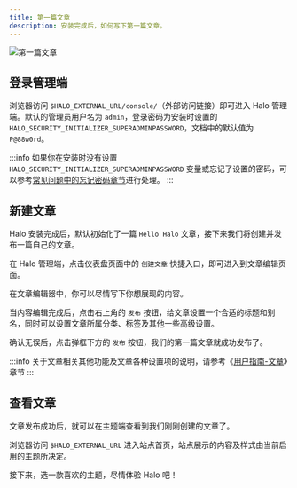 ```yaml
---
title: 第一篇文章
description: 安装完成后，如何写下第一篇文章。
---
```


![第一篇文章](/img/first-post.gif)

## 登录管理端

浏览器访问 `$HALO_EXTERNAL_URL/console/`（外部访问链接）即可进入 Halo 管理端。默认的管理员用户名为 `admin`，登录密码为安装时设置的 `HALO_SECURITY_INITIALIZER_SUPERADMINPASSWORD`，文档中的默认值为 `P@88w0rd`。

:::info
如果你在安装时没有设置 `HALO_SECURITY_INITIALIZER_SUPERADMINPASSWORD` 变量或忘记了设置的密码，可以参考[常见问题中的忘记密码章节](../user-guide/faq.md#忘记密码怎么办)进行处理。
:::

## 新建文章

Halo 安装完成后，默认初始化了一篇 `Hello Halo` 文章，接下来我们将创建并发布一篇自己的文章。

在 Halo 管理端，点击仪表盘页面中的 `创建文章` 快捷入口，即可进入到文章编辑页面。

在文章编辑器中，你可以尽情写下你想展现的内容。

当内容编辑完成后，点击右上角的 `发布` 按钮，给文章设置一个合适的标题和别名，同时可以设置文章所属分类、标签及其他一些高级设置。

确认无误后，点击弹框下方的 `发布` 按钮，我们的第一篇文章就成功发布了。

:::info
关于文章相关其他功能及文章各种设置项的说明，请参考《[用户指南-文章](../user-guide/posts.md)》章节
:::

## 查看文章

文章发布成功后，就可以在主题端查看到我们刚刚创建的文章了。

浏览器访问 `$HALO_EXTERNAL_URL` 进入站点首页，站点展示的内容及样式由当前启用的主题所决定。

接下来，选一款喜欢的主题，尽情体验 Halo 吧！
